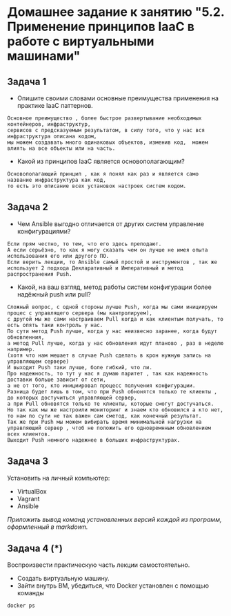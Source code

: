 # Домашнее задание к занятию "5.2. Применение принципов IaaC в работе с виртуальными машинами"

## Задача 1

- Опишите своими словами основные преимущества применения на практике IaaC паттернов.
```
Основное преимущество , более быстрое развертывание необходимых контейнеров, инфраструктур,
сервисов с предсказуемым результатом, в силу того, что у нас вся инфраструктура описана кодом,
мы можем создавать много одинаковых объектов, изменив код,  можем влиять на все объекты или на часть.
```
- Какой из принципов IaaC является основополагающим?
```
Основополагающий принцип , как я понял как раз и является само название инфраструктура как код,
то есть это описание всех установок настроек систем кодом.
```
## Задача 2

- Чем Ansible выгодно отличается от других систем управление конфигурациями?
```
Если прям честно, то тем, что его здесь преподают.
А если серьёзно, то как я могу сказать чем он лучше не имея опыта использования его или другого ПО.
Если верить лекции, то Ansible самый простой и инструментов , так же использует 2 подхода Декларативный и Императивный и метод распространения Push.
```
- Какой, на ваш взгляд, метод работы систем конфигурации более надёжный push или pull?
```
Сложный вопрос, с одной стороны лучше Push, когда мы сами инициируем процес с управлящего сервера (мы кантролируем),
с другой мы же сами настраиваем Pull когда и как клиентым получать, то есть опять таки контроль у нас.
По сути метод Push лучше, когда у нас неизвесно заранее, когда будут обновленния,
а метод Pull лучше, когда у нас обновления идут планово , раз в неделю например.
(хотя что нам мешает в случае Push сделать в крон нужную запись на управляющем сервере)
И выходит Push таки лучше, боле гибкий, что ли.
Про надежность, то тут у нас я думаю паритет , так как надежность доставки больше зависит от сети,
а не от того, кто инициировал процесс получения конфигурации.
Разница будет лишь в том, что при Push обнонятся только те клиенты , до которых достучиться управляющей сервер,
а при Pull обновятся только те клиенты, которые смогут достучаться.
Но так как мы же настроили мониторинг и знаем кто обновился а кто нет, то нам по сути не так важен сам сметод, как конечный результат.
Так же при Push мы можем вибирать время минимальной нагрузки на управляющий сервер , чтоб не положить его одновремнным обновлением всех клиентов.
Выходит Push немного надежнее в больших инфраструктурах.
```


## Задача 3

Установить на личный компьютер:

- VirtualBox
- Vagrant
- Ansible

*Приложить вывод команд установленных версий каждой из программ, оформленный в markdown.*

## Задача 4 (*)

Воспроизвести практическую часть лекции самостоятельно.

- Создать виртуальную машину.
- Зайти внутрь ВМ, убедиться, что Docker установлен с помощью команды
```
docker ps
```
